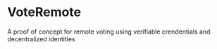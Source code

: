 # VoteRemote
A proof of concept for remote voting using verifiable crendentials and decentralized identities

